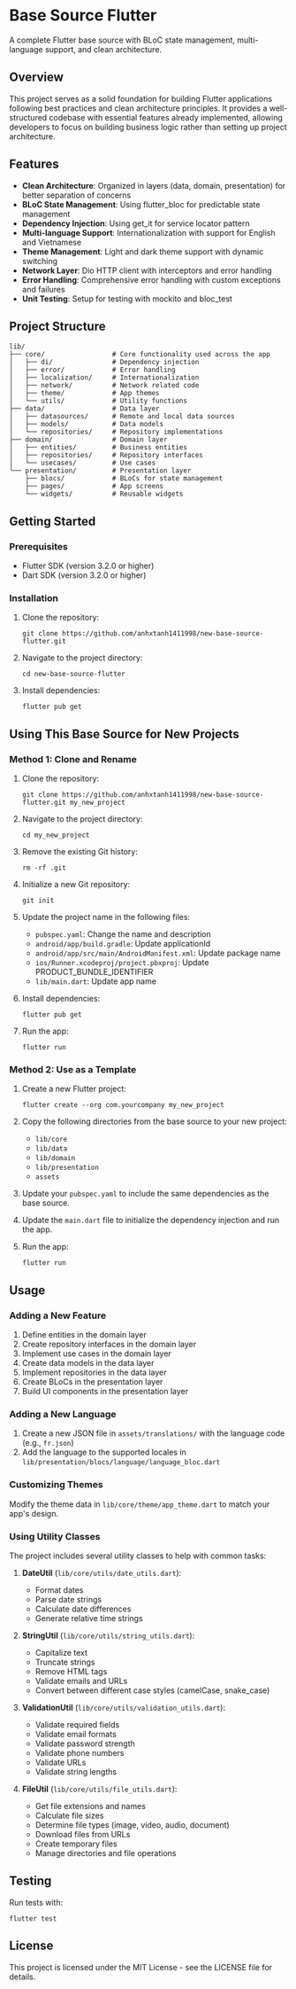 # Base Source Flutter

A complete Flutter base source with BLoC state management, multi-language support, and clean architecture.

## Overview

This project serves as a solid foundation for building Flutter applications following best practices and clean architecture principles. It provides a well-structured codebase with essential features already implemented, allowing developers to focus on building business logic rather than setting up project architecture.

## Features

- **Clean Architecture**: Organized in layers (data, domain, presentation) for better separation of concerns
- **BLoC State Management**: Using flutter_bloc for predictable state management
- **Dependency Injection**: Using get_it for service locator pattern
- **Multi-language Support**: Internationalization with support for English and Vietnamese
- **Theme Management**: Light and dark theme support with dynamic switching
- **Network Layer**: Dio HTTP client with interceptors and error handling
- **Error Handling**: Comprehensive error handling with custom exceptions and failures
- **Unit Testing**: Setup for testing with mockito and bloc_test

## Project Structure

```
lib/
├── core/                 # Core functionality used across the app
│   ├── di/               # Dependency injection
│   ├── error/            # Error handling
│   ├── localization/     # Internationalization
│   ├── network/          # Network related code
│   ├── theme/            # App themes
│   └── utils/            # Utility functions
├── data/                 # Data layer
│   ├── datasources/      # Remote and local data sources
│   ├── models/           # Data models
│   └── repositories/     # Repository implementations
├── domain/               # Domain layer
│   ├── entities/         # Business entities
│   ├── repositories/     # Repository interfaces
│   └── usecases/         # Use cases
└── presentation/         # Presentation layer
    ├── blocs/            # BLoCs for state management
    ├── pages/            # App screens
    └── widgets/          # Reusable widgets
```

## Getting Started

### Prerequisites

- Flutter SDK (version 3.2.0 or higher)
- Dart SDK (version 3.2.0 or higher)

### Installation

1. Clone the repository:
   ```
   git clone https://github.com/anhxtanh1411998/new-base-source-flutter.git
   ```

2. Navigate to the project directory:
   ```
   cd new-base-source-flutter
   ```

3. Install dependencies:
   ```
   flutter pub get
   ```

## Using This Base Source for New Projects

### Method 1: Clone and Rename

1. Clone the repository:
   ```
   git clone https://github.com/anhxtanh1411998/new-base-source-flutter.git my_new_project
   ```

2. Navigate to the project directory:
   ```
   cd my_new_project
   ```

3. Remove the existing Git history:
   ```
   rm -rf .git
   ```

4. Initialize a new Git repository:
   ```
   git init
   ```

5. Update the project name in the following files:
   - `pubspec.yaml`: Change the name and description
   - `android/app/build.gradle`: Update applicationId
   - `android/app/src/main/AndroidManifest.xml`: Update package name
   - `ios/Runner.xcodeproj/project.pbxproj`: Update PRODUCT_BUNDLE_IDENTIFIER
   - `lib/main.dart`: Update app name

6. Install dependencies:
   ```
   flutter pub get
   ```

7. Run the app:
   ```
   flutter run
   ```

### Method 2: Use as a Template

1. Create a new Flutter project:
   ```
   flutter create --org com.yourcompany my_new_project
   ```

2. Copy the following directories from the base source to your new project:
   - `lib/core`
   - `lib/data`
   - `lib/domain`
   - `lib/presentation`
   - `assets`

3. Update your `pubspec.yaml` to include the same dependencies as the base source.

4. Update the `main.dart` file to initialize the dependency injection and run the app.

5. Run the app:
   ```
   flutter run
   ```

## Usage

### Adding a New Feature

1. Define entities in the domain layer
2. Create repository interfaces in the domain layer
3. Implement use cases in the domain layer
4. Create data models in the data layer
5. Implement repositories in the data layer
6. Create BLoCs in the presentation layer
7. Build UI components in the presentation layer

### Adding a New Language

1. Create a new JSON file in `assets/translations/` with the language code (e.g., `fr.json`)
2. Add the language to the supported locales in `lib/presentation/blocs/language/language_bloc.dart`

### Customizing Themes

Modify the theme data in `lib/core/theme/app_theme.dart` to match your app's design.

### Using Utility Classes

The project includes several utility classes to help with common tasks:

1. **DateUtil** (`lib/core/utils/date_utils.dart`):
   - Format dates
   - Parse date strings
   - Calculate date differences
   - Generate relative time strings

2. **StringUtil** (`lib/core/utils/string_utils.dart`):
   - Capitalize text
   - Truncate strings
   - Remove HTML tags
   - Validate emails and URLs
   - Convert between different case styles (camelCase, snake_case)

3. **ValidationUtil** (`lib/core/utils/validation_utils.dart`):
   - Validate required fields
   - Validate email formats
   - Validate password strength
   - Validate phone numbers
   - Validate URLs
   - Validate string lengths

4. **FileUtil** (`lib/core/utils/file_utils.dart`):
   - Get file extensions and names
   - Calculate file sizes
   - Determine file types (image, video, audio, document)
   - Download files from URLs
   - Create temporary files
   - Manage directories and file operations

## Testing

Run tests with:
```
flutter test
```

## License

This project is licensed under the MIT License - see the LICENSE file for details.
